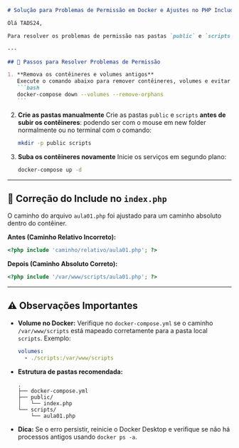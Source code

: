 ````markdown
# Solução para Problemas de Permissão em Docker e Ajustes no PHP Include

Olá TADS24,

Para resolver os problemas de permissão nas pastas `public` e `scripts`, siga os passos abaixo. Também foi corrigido o caminho do `include` no arquivo `index.php`.

---

## 🔧 Passos para Resolver Problemas de Permissão

1. **Remova os contêineres e volumes antigos**
   Execute o comando abaixo para remover contêineres, volumes e evitar conflitos de cache:
   ```bash
   docker-compose down --volumes --remove-orphans
   ```
````

2. **Crie as pastas manualmente**
   Crie as pastas `public` e `scripts` **antes de subir os contêineres**: podendo ser com o mouse em new folder normalmente ou no terminal com o comando:

   ```bash
   mkdir -p public scripts
   ```

3. **Suba os contêineres novamente**
   Inicie os serviços em segundo plano:
   ```bash
   docker-compose up -d
   ```

---

## 📂 Correção do Include no `index.php`

O caminho do arquivo `aula01.php` foi ajustado para um caminho absoluto dentro do contêiner.

**Antes (Caminho Relativo Incorreto):**

```php
<?php include 'caminho/relativo/aula01.php'; ?>
```

**Depois (Caminho Absoluto Correto):**

```php
<?php include '/var/www/scripts/aula01.php'; ?>
```

---

## ⚠️ Observações Importantes

- **Volume no Docker:**
  Verifique no `docker-compose.yml` se o caminho `/var/www/scripts` está mapeado corretamente para a pasta local `scripts`. Exemplo:

  ```yaml
  volumes:
    - ./scripts:/var/www/scripts
  ```

- **Estrutura de pastas recomendada:**

  ```
  .
  ├── docker-compose.yml
  ├── public/
  │   └── index.php
  └── scripts/
      └── aula01.php
  ```

- **Dica:**
  Se o erro persistir, reinicie o Docker Desktop e verifique se não há processos antigos usando `docker ps -a`.

```

```
